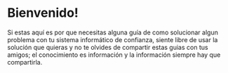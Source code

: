 # Bienvenido!
Si estas aquí es por que necesitas alguna guía de como solucionar algun problema con tu sistema informático de confianza, siente libre de usar la solución que quieras y no te olvides de compartir estas guias con tus amigos; el conocimiento es información y la información siempre hay que compartirla.


